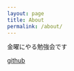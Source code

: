 ```yaml
---
layout: page
title: About
permalink: /about/
---
```


金曜にやる勉強会です

[github](https://github.com/shiv3/kinyou_benkyokai)

